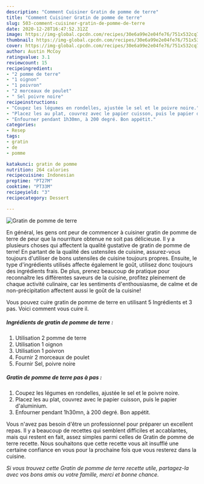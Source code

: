 ```yaml
---
description: "Comment Cuisiner Gratin de pomme de terre"
title: "Comment Cuisiner Gratin de pomme de terre"
slug: 503-comment-cuisiner-gratin-de-pomme-de-terre
date: 2020-12-28T16:47:52.312Z
image: https://img-global.cpcdn.com/recipes/30e6a99e2e04fe76/751x532cq70/gratin-de-pomme-de-terre-photo-principale-de-la-recette.jpg
thumbnail: https://img-global.cpcdn.com/recipes/30e6a99e2e04fe76/751x532cq70/gratin-de-pomme-de-terre-photo-principale-de-la-recette.jpg
cover: https://img-global.cpcdn.com/recipes/30e6a99e2e04fe76/751x532cq70/gratin-de-pomme-de-terre-photo-principale-de-la-recette.jpg
author: Austin McCoy
ratingvalue: 3.1
reviewcount: 15
recipeingredient:
- "2 pomme de terre"
- "1 oignon"
- "1 poivron"
- "2 morceaux de poulet"
- " Sel poivre noire"
recipeinstructions:
- "Coupez les légumes en rondelles, ajustée le sel et le poivre noire."
- "Placez les au plat, couvrez avec le papier cuisson, puis le papier d&#39;aluminium."
- "Enfourner pendant 1h30mn, à 200 degré. Bon appétit."
categories:
- Resep
tags:
- gratin
- de
- pomme

katakunci: gratin de pomme 
nutrition: 264 calories
recipecuisine: Indonesian
preptime: "PT27M"
cooktime: "PT33M"
recipeyield: "3"
recipecategory: Dessert

---
```



![Gratin de pomme de terre](https://img-global.cpcdn.com/recipes/30e6a99e2e04fe76/751x532cq70/gratin-de-pomme-de-terre-photo-principale-de-la-recette.jpg)

En général, les gens ont peur de commencer à cuisiner gratin de pomme de terre de peur que la nourriture obtenue ne soit pas délicieuse. Il y a plusieurs choses qui affectent la qualité gustative de gratin de pomme de terre! En partant de la qualité des ustensiles de cuisine, assurez-vous toujours d'utiliser de bons ustensiles de cuisine toujours propres. Ensuite, le type d'ingrédients utilisés affecte également le goût, utilisez donc toujours des ingrédients frais. De plus, prenez beaucoup de pratique pour reconnaître les différentes saveurs de la cuisine, profitez pleinement de chaque activité culinaire, car les sentiments d'enthousiasme, de calme et de non-précipitation affectent aussi le goût de la cuisine!

<!--inarticleads1-->

Vous pouvez cuire gratin de pomme de terre en utilisant 5 Ingrédients et 3 pas. Voici comment vous cuire il.

##### Ingrédients de gratin de pomme de terre :

1. Utilisation 2 pomme de terre
1. Utilisation 1 oignon
1. Utilisation 1 poivron
1. Fournir 2 morceaux de poulet
1. Fournir  Sel, poivre noire




<!--inarticleads2-->

##### Gratin de pomme de terre pas à pas :

1. Coupez les légumes en rondelles, ajustée le sel et le poivre noire.
1. Placez les au plat, couvrez avec le papier cuisson, puis le papier d&#39;aluminium.
1. Enfourner pendant 1h30mn, à 200 degré. Bon appétit.




<!--inarticleads1-->

<p>
Vous n'avez pas besoin d'être un professionnel pour préparer un excellent repas. Il y a beaucoup de recettes qui semblent difficiles et accablantes, mais qui restent en fait, assez simples parmi celles de Gratin de pomme de terre recette. Nous souhaitons que cette recette vous ait insufflé une certaine confiance en vous pour la prochaine fois que vous resterez dans la cuisine.
</p>

<p>
<i>Si vous trouvez cette Gratin de pomme de terre recette utile, partagez-la avec vos bons amis ou votre famille, merci et bonne chance.</i>
</p>
